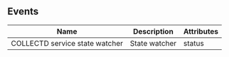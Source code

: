 ## Events

| Name | Description | Attributes |
|------|-------------|------------|
| COLLECTD service state watcher | State watcher | status |

